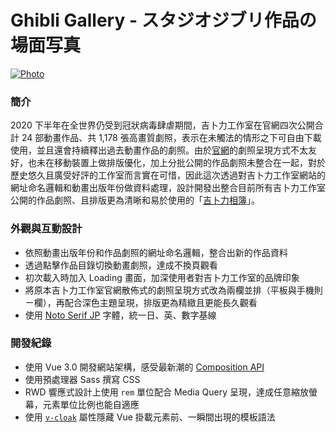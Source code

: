 # Ghibli Gallery - スタジオジブリ作品の場面写真

[![Photo](https://cdn.dribbble.com/users/3800131/screenshots/15181266/media/911d9783455dc45f4014b30eb15725e3.png)](https://dribbble.com/raychangdesign)

### 簡介
2020 下半年在全世界仍受到冠狀病毒肆虐期間，吉卜力工作室在官網四次公開合計 24 部動畫作品、共 1,178 張高畫質劇照，表示在未觸法的情形之下可自由下載使用，並且還會持續釋出過去動畫作品的劇照。由於[官網](https://www.ghibli.jp/info/013409/)的劇照呈現方式不太友好，也未在移動裝置上做排版優化，加上分批公開的作品劇照未整合在一起，對於歷史悠久且廣受好評的工作室而言實在可惜，因此這次透過對吉卜力工作室網站的網址命名邏輯和動畫出版年份做資料處理，設計開發出整合目前所有吉卜力工作室公開的作品劇照、且排版更為清晰和易於使用的「[吉卜力相簿](https://rayc2045.github.io/ghibli-gallery/)」。

### 外觀與互動設計
- 依照動畫出版年份和作品劇照的網址命名邏輯，整合出新的作品資料
- 透過點擊作品目錄切換動畫劇照，達成不換頁觀看
- 初次載入時加入 Loading 畫面，加深使用者對吉卜力工作室的品牌印象
- 將原本吉卜力工作室官網散佈式的劇照呈現方式改為兩欄並排（平板與手機則ㄧ欄），再配合深色主題呈現，排版更為精緻且更能長久觀看
- 使用 [Noto Serif JP](https://fonts.google.com/specimen/Noto+Serif+JP) 字體，統一日、英、數字基線

### 開發紀錄
- 使用 Vue 3.0 開發網站架構，感受最新潮的 [Composition API](https://composition-api.vuejs.org/#logic-reuse-code-organization)
- 使用預處理器 Sass 撰寫 CSS
- RWD 響應式設計上使用 `rem` 單位配合 Media Query 呈現，達成任意縮放螢幕，元素單位比例也能自適應
- 使用 [`v-cloak`](https://v3.vuejs.org/api/directives.html#v-cloak) 屬性隱藏 Vue 掛載元素前、一瞬間出現的模板語法